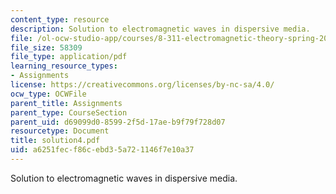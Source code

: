 ```yaml
---
content_type: resource
description: Solution to electromagnetic waves in dispersive media.
file: /ol-ocw-studio-app/courses/8-311-electromagnetic-theory-spring-2004/a6251fecf86cebd35a721146f7e10a37_solution4.pdf
file_size: 58309
file_type: application/pdf
learning_resource_types:
- Assignments
license: https://creativecommons.org/licenses/by-nc-sa/4.0/
ocw_type: OCWFile
parent_title: Assignments
parent_type: CourseSection
parent_uid: d69099d0-8599-2f5d-17ae-b9f79f728d07
resourcetype: Document
title: solution4.pdf
uid: a6251fec-f86c-ebd3-5a72-1146f7e10a37
---
```

Solution to electromagnetic waves in dispersive media.